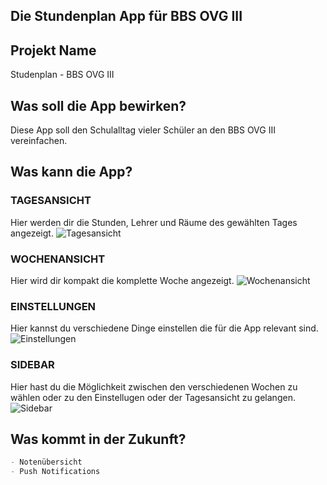 ## Die Stundenplan App für BBS OVG III

## Projekt Name 

Studenplan - BBS OVG III

## Was soll die App bewirken?

Diese App soll den Schulalltag vieler Schüler an den BBS OVG III vereinfachen.

## Was kann die App?
### TAGESANSICHT

Hier werden dir die Stunden, Lehrer und Räume des gewählten Tages angezeigt.
<img src="/tagesansicht.jpeg" alt="Tagesansicht" class="inline"/>

### WOCHENANSICHT

Hier wird dir kompakt die komplette Woche angezeigt.
<img src="/wochenansicht.jpeg" alt="Wochenansicht" class="inline"/>

### EINSTELLUNGEN 
Hier kannst du verschiedene Dinge einstellen die für die App relevant sind.
<img src="/settings.jpeg" alt="Einstellungen" class="inline"/>

### SIDEBAR
Hier hast du die Möglichkeit zwischen den verschiedenen Wochen zu wählen oder zu den Einstellugen oder der Tagesansicht zu gelangen.
<img src="/sidebar.jpeg" alt="Sidebar" class="inline"/>

## Was kommt in der Zukunft?

```markdown
- Notenübersicht
- Push Notifications
```
